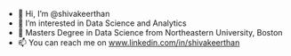 - 👋 Hi, I’m @shivakeerthan
- 👀 I’m interested in Data Science and Analytics
- 🌱 Masters Degree in Data Science from Northeastern University, Boston
- 📫 You can reach me on www.linkedin.com/in/shivakeerthan 

<!---
shivakeerthan/shivakeerthan is a ✨ special ✨ repository because its `README.md` (this file) appears on your GitHub profile.
You can click the Preview link to take a look at your changes.
--->
